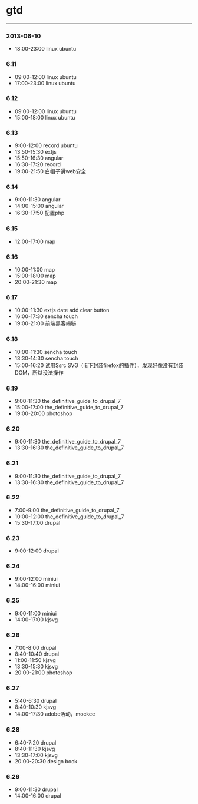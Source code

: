 # gtd

------------

### 2013-06-10
* 18:00-23:00 linux ubuntu

### 6.11
* 09:00-12:00 linux ubuntu
* 17:00-23:00 linux ubuntu

### 6.12
* 09:00-12:00 linux ubuntu
* 15:00-18:00 linux ubuntu

### 6.13
* 9:00-12:00 record ubuntu
* 13:50-15:30 extjs
* 15:50-16:30 angular
* 16:30-17:20 record
* 19:00-21:50 白帽子讲web安全

### 6.14
* 9:00-11:30 angular
* 14:00-15:00 angular
* 16:30-17:50 配置php

### 6.15
* 12:00-17:00 map

### 6.16
* 10:00-11:00 map
* 15:00-18:00 map
* 20:00-21:30 map

### 6.17
* 10:00-11:30 extjs date add clear button
* 16:00-17:30 sencha touch
* 19:00-21:00 前端黑客揭秘

### 6.18
* 10:00-11:30 sencha touch
* 13:30-14:30 sencha touch
* 15:00-16:20 试用Ssrc SVG（IE下封装firefox的插件），发现好像没有封装DOM，所以没法操作

### 6.19
* 9:00-11:30 the_definitive_guide_to_drupal_7
* 15:00-17:00 the_definitive_guide_to_drupal_7
* 19:00-20:00 photoshop

### 6.20
* 9:00-11:30 the_definitive_guide_to_drupal_7
* 13:30-16:30 the_definitive_guide_to_drupal_7

### 6.21
* 9:00-11:30 the_definitive_guide_to_drupal_7
* 13:30-16:30 the_definitive_guide_to_drupal_7

### 6.22
* 7:00-9:00 the_definitive_guide_to_drupal_7
* 10:00-12:00 the_definitive_guide_to_drupal_7
* 15:30-17:00 drupal

### 6.23
* 9:00-12:00 drupal

### 6.24
* 9:00-12:00 miniui
* 14:00-16:00 miniui

### 6.25
* 9:00-11:00 miniui
* 14:00-17:00 kjsvg

### 6.26
* 7:00-8:00 drupal
* 8:40-10:40 drupal
* 11:00-11:50 kjsvg
* 13:30-15:30 kjsvg
* 20:00-21:00 photoshop

### 6.27
* 5:40-6:30 drupal
* 8:40-10:30 kjsvg
* 14:00-17:30 adobe活动，mockee

### 6.28
* 6:40-7:20 drupal
* 8:40-11:30 kjsvg
* 13:30-17:00 kjsvg
* 20:00-20:30 design book

### 6.29
* 9:00-11:30 drupal
* 14:00-16:00 drupal

